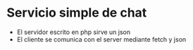 # Servicio simple de chat
* El servidor escrito en php sirve un json
* El cliente se comunica con el server mediante fetch y json

